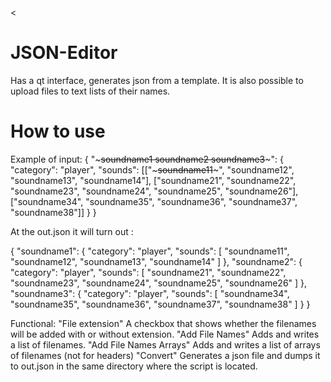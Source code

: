 <
# JSON-Editor
Has a qt interface, generates json from a template. It is also possible to upload files to text lists of their names.

# How to use
Example of input:
{
"~~~soundname1 soundname2 soundname3~~~": {
    "category": "player",
    "sounds": [["~~~soundname11~~~", "soundname12", "soundname13", "soundname14"], ["soundname21", "soundname22", "soundname23", "soundname24", "soundname25", "soundname26"],  ["soundname34", "soundname35", "soundname36", "soundname37", "soundname38"]]
  }
}

At the out.json it will turn out :

{
  "soundname1": {
    "category": "player",
    "sounds": [
      "soundname11",
      "soundname12",
      "soundname13",
      "soundname14"
    ]
  },
  "soundname2": {
    "category": "player",
    "sounds": [
      "soundname21",
      "soundname22",
      "soundname23",
      "soundname24",
      "soundname25",
      "soundname26"
    ]
  },
  "soundname3": {
    "category": "player",
    "sounds": [
      "soundname34",
      "soundname35",
      "soundname36",
      "soundname37",
      "soundname38"
    ]
  }
}

Functional:
"File extension" A checkbox that shows whether the filenames will be added with or without extension.
"Add File Names" Adds and writes a list of filenames.
"Add File Names Arrays" Adds and writes a list of arrays of filenames (not for headers)
"Convert" Generates a json file and dumps it to out.json in the same directory where the script is located. 
>
